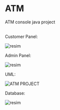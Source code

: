 # ATM
ATM console java project <br/><br/>

Customer Panel:

![resim](https://user-images.githubusercontent.com/52275789/129448462-f4088bf5-1eb9-4527-80f3-e405dffa6d71.png)


Admin Panel: 

![resim](https://user-images.githubusercontent.com/52275789/129448443-5ed76148-a5b0-442c-9128-ecc6b4513537.png)

UML:

![ATM PROJECT](https://user-images.githubusercontent.com/52275789/129448195-7a424b63-4803-4065-92a1-f5a607ebd516.png)

Database:

![resim](https://user-images.githubusercontent.com/52275789/129448295-5220adb7-6e6f-4419-97bf-2ea68f3cc3a9.png)

